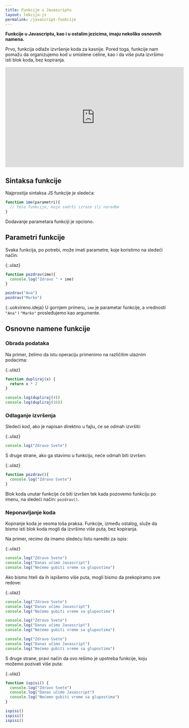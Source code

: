 ```yaml
---
title: Funkcije u Javascriptu
layout: lekcija-js
permalink: /javascript-funkcije
---
```


**Funkcije u Javascriptu, kao i u ostalim jezicima, imaju nekoliko osnovnih namena.**

Prvo, funkcija odlaže izvršenje koda za kasnije. Pored toga, funkcije nam pomažu da organizujemo kod u smislene celine, kao i da više puta izvršimo isti blok koda, bez kopiranja.

<iframe width="560" height="315" src="https://www.youtube.com/embed/MO9WKt7CRI8" frameborder="0" allow="autoplay; encrypted-media" allowfullscreen></iframe>

## Sintaksa funkcije

Najprostija sintaksa JS funkcije je sledeća:

```js
function ime(parametri){
  // telo funkcije, koje sadrži izraze ili naredbe
}
```

Dodavanje parametara funkciji je opciono. 

## Parametri funkcije

Svaka funkcija, po potrebi, može imati parametre, koje koristimo na sledeći način:

{:.ulaz}
```js
function pozdrav(ime){
  console.log("Zdravo " + ime)
}

pozdrav("Ana")
pozdrav("Marko")
```

{:.uokvireno.ideja}
U gornjem primeru, `ime` je parametar funkcije, a vrednosti `"Ana"` i `"Marko"` prosleđujemo kao argumente.

## Osnovne namene funkcije

### Obrada podataka

Na primer, želimo da istu operaciju primenimo na različitim ulaznim podacima:

{:.ulaz}
```js
function dupliraj(x) {
  return x * 2
}

console.log(dupliraj(4))
console.log(dupliraj(16))
```

### Odlaganje izvršenja

Sledeći kod, ako je napisan direktno u fajlu, će se odmah izvršiti:

{:.ulaz}
```js
console.log("Zdravo Svete")
```

S druge strane, ako ga stavimo u funkciju, neće odmah biti izvršen:

{:.ulaz}
```js
function pozdrav(){
  console.log("Zdravo Svete")
}
```

Blok koda unutar funkcije će biti izvršen tek kada pozovemo funkciju po imenu, na sledeći način: `pozdrav()`.


### Neponavljanje koda

Kopiranje koda je veoma loša praksa. Funkcije, između ostalog, služe da bismo isti blok koda mogli da izvršimo više puta, bez kopiranja.

Na primer, recimo da imamo sledeću listu naredbi za ispis:

{:.ulaz}
```js
console.log("Zdravo Svete")
console.log("Danas učimo Javascript")
console.log("Nećemo gubiti vreme sa glupostima")
```

Ako bismo hteli da ih ispišemo više puta, mogli bismo da prekopiramo sve redove:

{:.ulaz}
```js
console.log("Zdravo Svete")
console.log("Danas učimo Javascript")
console.log("Nećemo gubiti vreme sa glupostima")

console.log("Zdravo Svete")
console.log("Danas učimo Javascript")
console.log("Nećemo gubiti vreme sa glupostima")

console.log("Zdravo Svete")
console.log("Danas učimo Javascript")
console.log("Nećemo gubiti vreme sa glupostima")
```

S druge strane, pravi način da ovo rešimo je upotreba funkcije, koju možemo pozivati više puta:

{:.ulaz}
```js
function ispisi() {
  console.log("Zdravo Svete")
  console.log("Danas učimo Javascript")
  console.log("Nećemo gubiti vreme sa glupostima")
}

ispisi()
ispisi()
ispisi()
```
